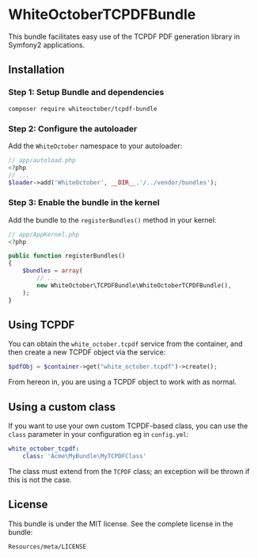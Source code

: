 WhiteOctoberTCPDFBundle
=======================

This bundle facilitates easy use of the TCPDF PDF generation library in
Symfony2 applications.

Installation
------------

### Step 1: Setup Bundle and dependencies
```
composer require whiteoctober/tcpdf-bundle
```

### Step 2: Configure the autoloader

Add the `WhiteOctober` namespace to your autoloader:

``` php
// app/autoload.php
<?php
// ...
$loader->add('WhiteOctober', __DIR__.'/../vendor/bundles');
```

### Step 3: Enable the bundle in the kernel

Add the bundle to the `registerBundles()` method in your kernel:

``` php
// app/AppKernel.php
<?php

public function registerBundles()
{
    $bundles = array(
        // ...
        new WhiteOctober\TCPDFBundle\WhiteOctoberTCPDFBundle(),
    );
}
```

Using TCPDF
-----------

You can obtain the `white_october.tcpdf` service from the container,
and then create a new TCPDF object via the service:

``` php
$pdfObj = $container->get("white_october.tcpdf")->create();
```

From hereon in, you are using a TCPDF object to work with as normal.

Using a custom class
--------------------

If you want to use your own custom TCPDF-based class, you can use
the `class` parameter in your configuration eg in `config.yml`:

``` yaml
white_october_tcpdf:
    class: 'Acme\MyBundle\MyTCPDFClass'
```

The class must extend from the `TCPDF` class; an exception will be
thrown if this is not the case.

License
-------

This bundle is under the MIT license. See the complete license in the bundle:

    Resources/meta/LICENSE

